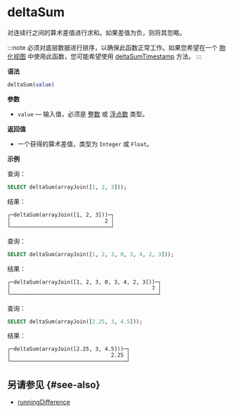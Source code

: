 
# deltaSum

对连续行之间的算术差值进行求和。如果差值为负，则将其忽略。

:::note
必须对底层数据进行排序，以确保此函数正常工作。如果您希望在一个 [物化视图](/sql-reference/statements/create/view#materialized-view) 中使用此函数，您可能希望使用 [deltaSumTimestamp](/sql-reference/aggregate-functions/reference/deltasumtimestamp) 方法。
:::

**语法**

```sql
deltaSum(value)
```

**参数**

- `value` — 输入值，必须是 [整数](../../data-types/int-uint.md) 或 [浮点数](../../data-types/float.md) 类型。

**返回值**

- 一个获得的算术差值，类型为 `Integer` 或 `Float`。

**示例**

查询：

```sql
SELECT deltaSum(arrayJoin([1, 2, 3]));
```

结果：

```text
┌─deltaSum(arrayJoin([1, 2, 3]))─┐
│                              2 │
└────────────────────────────────┘
```

查询：

```sql
SELECT deltaSum(arrayJoin([1, 2, 3, 0, 3, 4, 2, 3]));
```

结果：

```text
┌─deltaSum(arrayJoin([1, 2, 3, 0, 3, 4, 2, 3]))─┐
│                                             7 │
└───────────────────────────────────────────────┘
```

查询：

```sql
SELECT deltaSum(arrayJoin([2.25, 3, 4.5]));
```

结果：

```text
┌─deltaSum(arrayJoin([2.25, 3, 4.5]))─┐
│                                2.25 │
└─────────────────────────────────────┘
```

## 另请参见 {#see-also}

- [runningDifference](/sql-reference/functions/other-functions#runningDifference)
